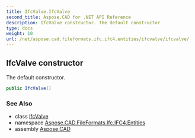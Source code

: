 ```yaml
---
title: IfcValve.IfcValve
second_title: Aspose.CAD for .NET API Reference
description: IfcValve constructor. The default constructor
type: docs
weight: 10
url: /net/aspose.cad.fileformats.ifc.ifc4.entities/ifcvalve/ifcvalve/
---
```

## IfcValve constructor

The default constructor.

```csharp
public IfcValve()
```

### See Also

* class [IfcValve](../)
* namespace [Aspose.CAD.FileFormats.Ifc.IFC4.Entities](../../ifcvalve/)
* assembly [Aspose.CAD](../../../)


